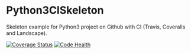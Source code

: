 # Python3CISkeleton

Skeleton example for Python3 project on Github with CI (Travis, Coveralls and Landscape).

[![Coverage Status](https://coveralls.io/repos/github/serrodcal/Python3CISkeleton/badge.svg?branch=master)](https://coveralls.io/github/serrodcal/Python3CISkeleton?branch=master)
[![Code Health](https://landscape.io/github/serrodcal/Python3CISkeleton/master/landscape.svg?style=flat)](https://landscape.io/github/serrodcal/Python3CISkeleton/master)
